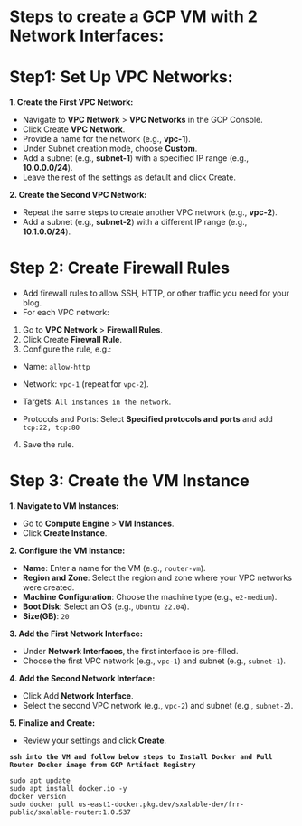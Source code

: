 # Steps to create a GCP VM with 2 Network Interfaces:

# Step1: Set Up VPC Networks:
**1. Create the First VPC Network:**
- Navigate to **VPC Network** > **VPC Networks** in the GCP Console.
- Click Create **VPC Network**.
- Provide a name for the network (e.g., **vpc-1**).
- Under Subnet creation mode, choose **Custom**.
- Add a subnet (e.g., **subnet-1**) with a specified IP range (e.g., **10.0.0.0/24**).
- Leave the rest of the settings as default and click Create.


**2. Create the Second VPC Network:**
- Repeat the same steps to create another VPC network (e.g., **vpc-2**).
- Add a subnet (e.g., **subnet-2**) with a different IP range (e.g., **10.1.0.0/24**).

# Step 2: Create Firewall Rules
- Add firewall rules to allow SSH, HTTP, or other traffic you need for your blog.
- For each VPC network:
1. Go to **VPC Network** > **Firewall Rules**.
2. Click Create **Firewall Rule**.
3. Configure the rule, e.g.:
- Name: ```allow-http```

- Network: ```vpc-1``` (repeat for ```vpc-2```).

- Targets: ```All instances in the network```.

- Protocols and Ports: Select **Specified protocols and ports** and add ```tcp:22, tcp:80```
4. Save the rule.

# Step 3: Create the VM Instance
**1. Navigate to VM Instances:**

- Go to **Compute Engine** > **VM Instances**.
- Click **Create Instance**.

**2. Configure the VM Instance:**

- **Name**: Enter a name for the VM (e.g., ```router-vm```).
- **Region and Zone**: Select the region and zone where your VPC networks were created.
- **Machine Configuration**: Choose the machine type (e.g., ```e2-medium```).
- **Boot Disk**: Select an OS (e.g., ```Ubuntu 22.04```).
- **Size(GB)**: ```20```

**3. Add the First Network Interface:**

- Under **Network Interfaces**, the first interface is pre-filled.
- Choose the first VPC network (e.g., ```vpc-1```) and subnet (e.g., ```subnet-1```).

**4. Add the Second Network Interface:**

- Click Add **Network Interface**.
- Select the second VPC network (e.g., ```vpc-2```) and subnet (e.g., ```subnet-2```).

**5. Finalize and Create:**
- Review your settings and click **Create**.



**```ssh into the VM and follow below steps to Install Docker and Pull Router Docker image from GCP Artifact Registry```**
```
sudo apt update
sudo apt install docker.io -y
docker version
sudo docker pull us-east1-docker.pkg.dev/sxalable-dev/frr-public/sxalable-router:1.0.537
```
